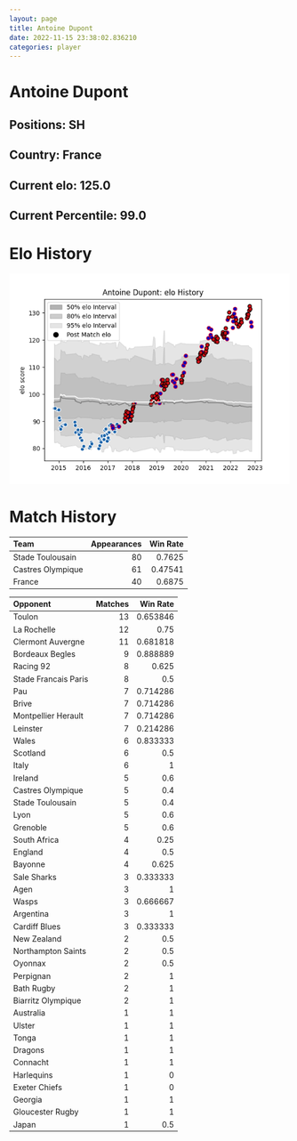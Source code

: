 ```yaml
---  
layout: page  
title: Antoine Dupont  
date: 2022-11-15 23:38:02.836210  
categories: player  
---
```

# Antoine Dupont

## Positions: SH

## Country: France

## Current elo: 125.0

## Current Percentile: 99.0

# Elo History


![elo history](history_AntoineDupont.png)
# Match History


| Team              |   Appearances |   Win Rate |
|:------------------|--------------:|-----------:|
| Stade Toulousain  |            80 |    0.7625  |
| Castres Olympique |            61 |    0.47541 |
| France            |            40 |    0.6875  |

| Opponent             |   Matches |   Win Rate |
|:---------------------|----------:|-----------:|
| Toulon               |        13 |   0.653846 |
| La Rochelle          |        12 |   0.75     |
| Clermont Auvergne    |        11 |   0.681818 |
| Bordeaux Begles      |         9 |   0.888889 |
| Racing 92            |         8 |   0.625    |
| Stade Francais Paris |         8 |   0.5      |
| Pau                  |         7 |   0.714286 |
| Brive                |         7 |   0.714286 |
| Montpellier Herault  |         7 |   0.714286 |
| Leinster             |         7 |   0.214286 |
| Wales                |         6 |   0.833333 |
| Scotland             |         6 |   0.5      |
| Italy                |         6 |   1        |
| Ireland              |         5 |   0.6      |
| Castres Olympique    |         5 |   0.4      |
| Stade Toulousain     |         5 |   0.4      |
| Lyon                 |         5 |   0.6      |
| Grenoble             |         5 |   0.6      |
| South Africa         |         4 |   0.25     |
| England              |         4 |   0.5      |
| Bayonne              |         4 |   0.625    |
| Sale Sharks          |         3 |   0.333333 |
| Agen                 |         3 |   1        |
| Wasps                |         3 |   0.666667 |
| Argentina            |         3 |   1        |
| Cardiff Blues        |         3 |   0.333333 |
| New Zealand          |         2 |   0.5      |
| Northampton Saints   |         2 |   0.5      |
| Oyonnax              |         2 |   0.5      |
| Perpignan            |         2 |   1        |
| Bath Rugby           |         2 |   1        |
| Biarritz Olympique   |         2 |   1        |
| Australia            |         1 |   1        |
| Ulster               |         1 |   1        |
| Tonga                |         1 |   1        |
| Dragons              |         1 |   1        |
| Connacht             |         1 |   1        |
| Harlequins           |         1 |   0        |
| Exeter Chiefs        |         1 |   0        |
| Georgia              |         1 |   1        |
| Gloucester Rugby     |         1 |   1        |
| Japan                |         1 |   0.5      |